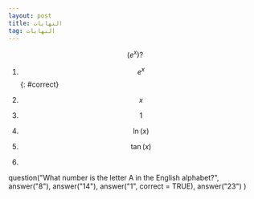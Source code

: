 ```yaml
---
layout: post
title: النهايات
tag: النهايات
---
```



$$
\left(e^x\right)?
$$

1. *$$e^x$$*{: #correct}
1. $$x$$
1. $$1$$
1. $$\ln(x)$$
1. $$\tan(x)$$

2. ```{r letter-a, echo=FALSE}
question("What number is the letter A in the English alphabet?",
  answer("8"),
  answer("14"),
  answer("1", correct = TRUE),
  answer("23")
)
```
